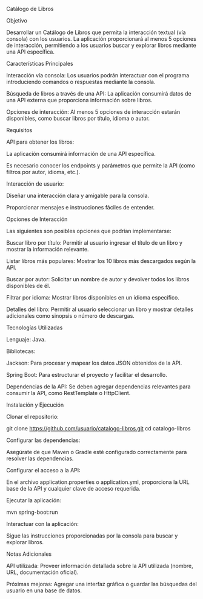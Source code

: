 Catálogo de Libros

Objetivo

Desarrollar un Catálogo de Libros que permita la interacción textual (vía consola) con los usuarios. La aplicación proporcionará al menos 5 opciones de interacción, permitiendo a los usuarios buscar y explorar libros mediante una API específica.

Características Principales

Interacción vía consola: Los usuarios podrán interactuar con el programa introduciendo comandos o respuestas mediante la consola.

Búsqueda de libros a través de una API: La aplicación consumirá datos de una API externa que proporciona información sobre libros.

Opciones de interacción: Al menos 5 opciones de interacción estarán disponibles, como buscar libros por título, idioma o autor.

Requisitos

API para obtener los libros:

La aplicación consumirá información de una API específica.

Es necesario conocer los endpoints y parámetros que permite la API (como filtros por autor, idioma, etc.).

Interacción de usuario:

Diseñar una interacción clara y amigable para la consola.

Proporcionar mensajes e instrucciones fáciles de entender.

Opciones de Interacción

Las siguientes son posibles opciones que podrían implementarse:

Buscar libro por título: Permitir al usuario ingresar el título de un libro y mostrar la información relevante.

Listar libros más populares: Mostrar los 10 libros más descargados según la API.

Buscar por autor: Solicitar un nombre de autor y devolver todos los libros disponibles de él.

Filtrar por idioma: Mostrar libros disponibles en un idioma específico.

Detalles del libro: Permitir al usuario seleccionar un libro y mostrar detalles adicionales como sinopsis o número de descargas.

Tecnologías Utilizadas

Lenguaje: Java.

Bibliotecas:

Jackson: Para procesar y mapear los datos JSON obtenidos de la API.

Spring Boot: Para estructurar el proyecto y facilitar el desarrollo.

Dependencias de la API: Se deben agregar dependencias relevantes para consumir la API, como RestTemplate o HttpClient.

Instalación y Ejecución

Clonar el repositorio:

git clone https://github.com/usuario/catalogo-libros.git
cd catalogo-libros

Configurar las dependencias:

Asegúrate de que Maven o Gradle esté configurado correctamente para resolver las dependencias.

Configurar el acceso a la API:

En el archivo application.properties o application.yml, proporciona la URL base de la API y cualquier clave de acceso requerida.

Ejecutar la aplicación:

mvn spring-boot:run

Interactuar con la aplicación:

Sigue las instrucciones proporcionadas por la consola para buscar y explorar libros.

Notas Adicionales

API utilizada: Proveer información detallada sobre la API utilizada (nombre, URL, documentación oficial).

Próximas mejoras: Agregar una interfaz gráfica o guardar las búsquedas del usuario en una base de datos.
